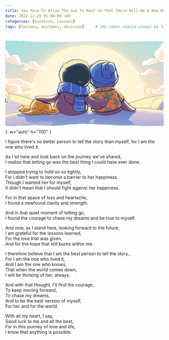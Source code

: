 ```yaml
---
title: You Have To Allow The Sun To Rest So That There Will Be A New Day
date: 2022-12-29 01:00:00 +00
categories: [Sunshine, Lessons]
tags: [lessons, mistakes, decision]     # TAG names should always be lowercase
---
```


![new day and sunshine](/assets/img/new-day-new-sunshine.png "cc: Search Engine Land"){: w="auto" h="700" }

I figure there's no better person to tell the story than myself, for I am the one who lived it.  

As I sit here and look back on the journey we've shared,  
I realize that letting go was the best thing I could have ever done.

I stopped trying to hold on so tightly,  
For I didn't want to become a barrier to her happiness.  
Though I wanted her for myself,  
It didn't mean that I should fight against her happiness.

For in that space of loss and heartache,  
I found a newfound clarity and strength.

And in that quiet moment of letting go,  
I found the courage to chase my dreams and be true to myself.

And now, as I stand here, looking forward to the future,  
I am grateful for the lessons learned,  
For the love that was given,  
And for the hope that still burns within me.

I therefore believe that I am the best person to tell the story.,  
For I am the one who lived it,  
And I am the one who knows,  
That when the world comes down,  
I will be thinking of her, always.

And with that thought, I'll find the courage,  
To keep moving forward,  
To chase my dreams,  
And to be the best version of myself,  
For her and for the world.

With all my heart, I say,  
Good luck to me and all the best,  
For in this journey of love and life,  
I know that anything is possible.